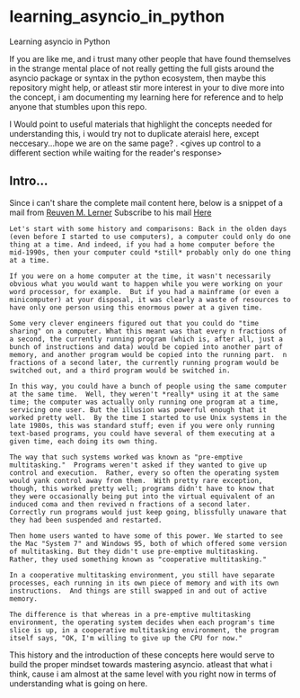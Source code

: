 # learning_asyncio_in_python
Learning asyncio in Python

If you are like me, and i trust many other people that have found themselves in the strange mental place
of not really getting the full gists around the asyncio package or syntax in the python ecosystem, then maybe
this repository might help, or atleast stir more interest in your to dive more into the concept, 
i am documenting my learning here for reference and to help anyone that stumbles upon this repo. 

I Would point to useful materials that highlight the concepts needed for understanding this, i would try
not to duplicate ateraisl here, except neccesary...hope we are on the same page? .
<gives up control to a different section while waiting for the reader's response>


## Intro... 
Since i can't share the complete mail content here, below is a snippet of a mail from [Reuven M. Lerner](https://lerner.co.il/)
Subscribe to his mail [Here](https://sparklp.co/a03dbf14/) 
```
Let's start with some history and comparisons: Back in the olden days (even before I started to use computers), a computer could only do one thing at a time. And indeed, if you had a home computer before the mid-1990s, then your computer could *still* probably only do one thing at a time.

If you were on a home computer at the time, it wasn't necessarily obvious what you would want to happen while you were working on your word processor, for example.  But if you had a mainframe (or even a minicomputer) at your disposal, it was clearly a waste of resources to have only one person using this enormous power at a given time.

Some very clever engineers figured out that you could do "time sharing" on a computer. What this meant was that every n fractions of a second, the currently running program (which is, after all, just a bunch of instructions and data) would be copied into another part of memory, and another program would be copied into the running part.  n fractions of a second later, the currently running program would be switched out, and a third program would be switched in.

In this way, you could have a bunch of people using the same computer at the same time.  Well, they weren't *really* using it at the same time; the computer was actually only running one program at a time, servicing one user. But the illusion was powerful enough that it worked pretty well.  By the time I started to use Unix systems in the late 1980s, this was standard stuff; even if you were only running text-based programs, you could have several of them executing at a given time, each doing its own thing.

The way that such systems worked was known as "pre-emptive multitasking."  Programs weren't asked if they wanted to give up control and execution.  Rather, every so often the operating system would yank control away from them.  With pretty rare exception, though, this worked pretty well; programs didn't have to know that they were occasionally being put into the virtual equivalent of an induced coma and then revived n fractions of a second later.  Correctly run programs would just keep going, blissfully unaware that they had been suspended and restarted.

Then home users wanted to have some of this power. We started to see the Mac "System 7" and Windows 95, both of which offered some version of multitasking. But they didn't use pre-emptive multitasking.  Rather, they used something known as "cooperative multitasking."

In a cooperative multitasking environment, you still have separate processes, each running in its own piece of memory and with its own instructions.  And things are still swapped in and out of active memory.

The difference is that whereas in a pre-emptive multitasking environment, the operating system decides when each program's time slice is up, in a cooperative multitasking environment, the program itself says, "OK, I'm willing to give up the CPU for now."

```

This history and the introduction of these concepts here would serve to build the proper mindset towards mastering asyncio.
atleast that what i think, cause i am almost at the same level with you right now in terms of understanding what is going on here.
